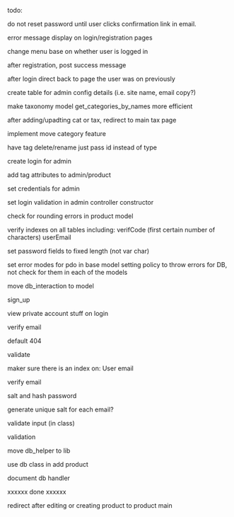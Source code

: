 todo:

do not reset password until user clicks confirmation link in email.

error message display on login/registration pages

change menu base on whether user is logged in

after registration, post success message

after login direct back to page the user was on previously

create table for admin config details (i.e. site name, email copy?)

make taxonomy model get_categories_by_names more efficient

after adding/upadting cat or tax, redirect to main tax page

implement move category feature

have tag delete/rename just pass id instead of type



create login for admin

add tag attributes to admin/product

set credentials for admin



set login validation in admin controller constructor

check for rounding errors in product model

verify indexes on all tables including:
	verifCode (first certain number of characters)
	userEmail

set password fields to fixed length (not var char)

set error modes for pdo in base model
	setting policy to throw errors for DB, not check for them in each of the models

move db_interaction to model

sign_up

view private account stuff on login

verify email

default 404

validate

maker sure there is an index on:
	User email

verify email

salt and hash password

generate unique salt for each email?

validate input (in class)

validation

move db_helper to lib

use db class in add product

document db handler


xxxxxx done xxxxxx

redirect after editing or creating product to product main
